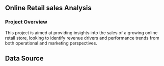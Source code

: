 ## Online Retail sales Analysis

### Project Overview

This project is aimed at providing insights into the sales of a growing online retail store, looking to identify revenue drivers and performance trends from both operational and marketing perspectives.

## Data Source

